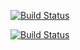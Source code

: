 [![Build Status](https://travis-ci.com/nile16/me-api.svg?branch=master)](https://travis-ci.com/nile16/me-api)

[![Build Status](https://scrutinizer-ci.com/g/nile16/me-api/badges/build.png?b=master)](https://scrutinizer-ci.com/g/nile16/me-api/build-status/master)
